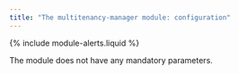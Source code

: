 ```yaml
---
title: "The multitenancy-manager module: configuration"
---
```


{% include module-alerts.liquid %}

The module does not have any mandatory parameters.

<!-- SCHEMA -->
